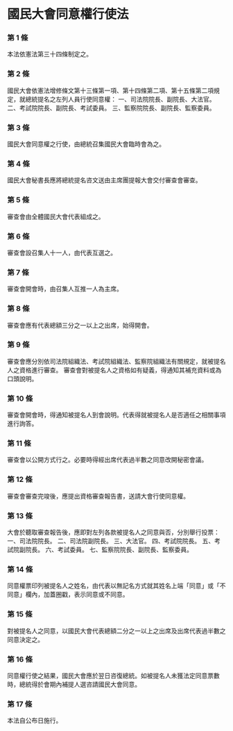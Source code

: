 # 國民大會同意權行使法

### 第 1 條

本法依憲法第三十四條制定之。

### 第 2 條

國民大會依憲法增修條文第十三條第一項、第十四條第二項、第十五條第二項規定，就總統提名之左列人員行使同意權：
一、司法院院長、副院長、大法官。
二、考試院院長、副院長、考試委員。
三、監察院院長、副院長、監察委員。

### 第 3 條

國民大會同意權之行使，由總統召集國民大會臨時會為之。

### 第 4 條

國民大會秘書長應將總統提名咨文送由主席團提報大會交付審查會審查。

### 第 5 條

審查會由全體國民大會代表組成之。

### 第 6 條

審查會設召集人十一人，由代表互選之。

### 第 7 條

審查會開會時，由召集人互推一人為主席。

### 第 8 條

審查會應有代表總額三分之一以上之出席，始得開會。

### 第 9 條

審查會應分別依司法院組織法、考試院組織法、監察院組織法有關規定，就被提名人之資格進行審查。
審查會對被提名人之資格如有疑義，得通知其補充資料或為口頭說明。

### 第 10 條

審查會開會時，得通知被提名人到會說明。代表得就被提名人是否適任之相關事項進行詢答。

### 第 11 條

審查會以公開方式行之。必要時得經出席代表過半數之同意改開秘密會議。

### 第 12 條

審查會審查完竣後，應提出資格審查報告書，送請大會行使同意權。

### 第 13 條

大會於聽取審查報告後，應即對左列各款被提名人之同意與否，分別舉行投票：
一、司法院院長。
二、司法院副院長。
三、大法官。
四、考試院院長。
五、考試院副院長。
六、考試委員。
七、監察院院長、副院長、監察委員。

### 第 14 條

同意權票印列被提名人之姓名，由代表以無記名方式就其姓名上端「同意」或「不同意」欄內，加蓋圈戳，表示同意或不同意。

### 第 15 條

對被提名人之同意，以國民大會代表總額二分之一以上之出席及出席代表過半數之同意決定之。

### 第 16 條

同意權行使之結果，國民大會應於翌日咨復總統。如被提名人未獲法定同意票數時，總統得於會期內補提人選咨請國民大會同意。

### 第 17 條

本法自公布日施行。

